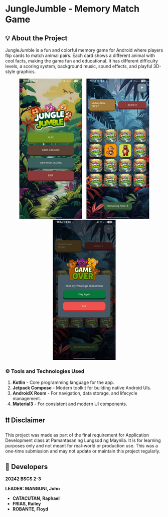 # JungleJumble - Memory Match Game

## 💡 About the Project

JungleJumble is a fun and colorful memory game for Android where players flip cards to match animal pairs. Each card shows a different animal with cool facts, making the game fun and educational. It has different difficulty levels, a scoring system, background music, sound effects, and playful 3D-style graphics.

<p align="center">
  <img src="images/1.jpg" alt="demo 3" width="200" hspace="5"/>
  <img src="images/2.jpg" alt="demo 2" width="200" hspace="5"/>
  <img src="images/3.jpg" alt="demo 2" width="200" hspace="5"/>
</p>


### **⚙ Tools and Technologies Used**

1. **Kotlin** - Core programming language for the app.
2. **Jetpack Compose** - Modern toolkit for building native Android UIs.
3. **AndroidX Room** - For navigation, data storage, and lifecycle management.
4. **Material3** - For consistent and modern UI components.

## ❗❗ Disclaimer

This project was made as part of the final requirement for Application Development class at Pamantasan ng Lungsod ng Maynila. It is for learning purposes only and not meant for real-world or production use. This was a one-time submission and may not update or maintain this project regularly.

## 👥 Developers

<b>20242 BSCS 2-3

<b>LEADER: MANGUNI, John

-   CATACUTAN, Raphael
-   FRIAS, Railey
-   ROBANTE, Floyd

